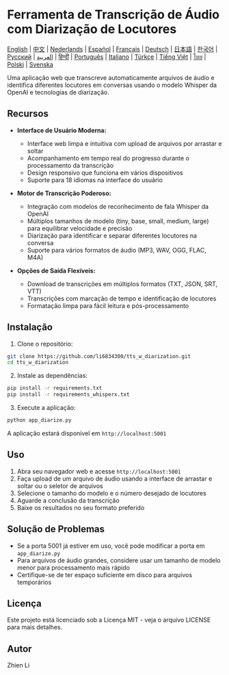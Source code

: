 # Ferramenta de Transcrição de Áudio com Diarização de Locutores

[English](../README.md) | [中文](README_zh.md) | [Nederlands](README_nl.md) | [Español](README_es.md) | [Français](README_fr.md) | [Deutsch](README_de.md) | [日本語](README_ja.md) | [한국어](README_ko.md) | [Русский](README_ru.md) | [العربية](README_ar.md) | [हिन्दी](README_hi.md) | [Português](README_pt.md) | [Italiano](README_it.md) | [Türkçe](README_tr.md) | [Tiếng Việt](README_vi.md) | [ไทย](README_th.md) | [Polski](README_pl.md) | [Svenska](README_sv.md)

Uma aplicação web que transcreve automaticamente arquivos de áudio e identifica diferentes locutores em conversas usando o modelo Whisper da OpenAI e tecnologias de diarização.

## Recursos

- **Interface de Usuário Moderna:**
  * Interface web limpa e intuitiva com upload de arquivos por arrastar e soltar
  * Acompanhamento em tempo real do progresso durante o processamento da transcrição
  * Design responsivo que funciona em vários dispositivos
  * Suporte para 18 idiomas na interface do usuário

- **Motor de Transcrição Poderoso:**
  * Integração com modelos de reconhecimento de fala Whisper da OpenAI
  * Múltiplos tamanhos de modelo (tiny, base, small, medium, large) para equilibrar velocidade e precisão
  * Diarização para identificar e separar diferentes locutores na conversa
  * Suporte para vários formatos de áudio (MP3, WAV, OGG, FLAC, M4A)

- **Opções de Saída Flexíveis:**
  * Download de transcrições em múltiplos formatos (TXT, JSON, SRT, VTT)
  * Transcrições com marcação de tempo e identificação de locutores
  * Formatação limpa para fácil leitura e pós-processamento

## Instalação

1. Clone o repositório:
```bash
git clone https://github.com/li6834300/tts_w_diarization.git
cd tts_w_diarization
```

2. Instale as dependências:
```bash
pip install -r requirements.txt
pip install -r requirements_whisperx.txt
```

3. Execute a aplicação:
```bash
python app_diarize.py
```

A aplicação estará disponível em `http://localhost:5001`

## Uso

1. Abra seu navegador web e acesse `http://localhost:5001`
2. Faça upload de um arquivo de áudio usando a interface de arrastar e soltar ou o seletor de arquivos
3. Selecione o tamanho do modelo e o número desejado de locutores
4. Aguarde a conclusão da transcrição
5. Baixe os resultados no seu formato preferido

## Solução de Problemas

- Se a porta 5001 já estiver em uso, você pode modificar a porta em `app_diarize.py`
- Para arquivos de áudio grandes, considere usar um tamanho de modelo menor para processamento mais rápido
- Certifique-se de ter espaço suficiente em disco para arquivos temporários

## Licença

Este projeto está licenciado sob a Licença MIT - veja o arquivo LICENSE para mais detalhes.

## Autor

Zhien Li 